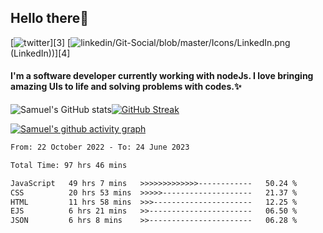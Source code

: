 ## Hello there:wave:

[![twitter]((https://twitter.com/Your_Fav_Dev)/Git-Social/blob/master/Icons/Twitter.png (Twitter))][3]
[![linkedin](https://www.linkedin.com/in/samuel-igwesi-aa143b227)/Git-Social/blob/master/Icons/LinkedIn.png (LinkedIn))][4]

#### I'm a software developer currently working with nodeJs. I love bringing amazing UIs to life and solving problems with codes.:sparkles:


![Samuel's GitHub stats](https://github-readme-stats.vercel.app/api?username=SamuelIgwesi&show_icons=true&theme=radical)[![GitHub Streak](https://streak-stats.demolab.com/?user=SamuelIgwesi)](https://git.io/streak-stats)

[![Samuel's github activity graph](https://github-readme-activity-graph.vercel.app/graph?username=SamuelIgwesi&theme=dracula)](https://github.com/SamuelIgwesi/github-readme-activity-graph)

<!--START_SECTION:waka-->

```txt
From: 22 October 2022 - To: 24 June 2023

Total Time: 97 hrs 46 mins

JavaScript   49 hrs 7 mins   >>>>>>>>>>>>>------------   50.24 %
CSS          20 hrs 53 mins  >>>>>--------------------   21.37 %
HTML         11 hrs 58 mins  >>>----------------------   12.25 %
EJS          6 hrs 21 mins   >>-----------------------   06.50 %
JSON         6 hrs 8 mins    >>-----------------------   06.28 %
```

<!--END_SECTION:waka-->
